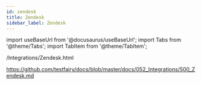 ```yaml
---
id: zendesk
title: Zendesk
sidebar_label: Zendesk
---
```


import useBaseUrl from '@docusaurus/useBaseUrl';
import Tabs from '@theme/Tabs';
import TabItem from '@theme/TabItem';

/Integrations/Zendesk.html

https://github.com/testfairy/docs/blob/master/docs/052_Integrations/500_Zendesk.md